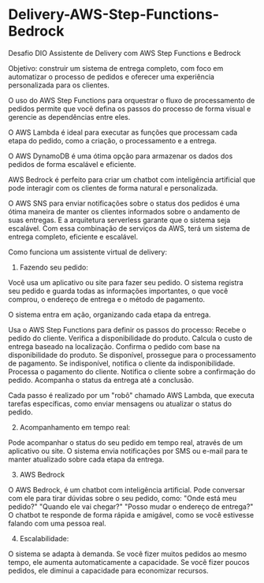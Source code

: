 # Delivery-AWS-Step-Functions-Bedrock
Desafio DIO  Assistente de Delivery com AWS Step Functions e Bedrock


Objetivo: construir um sistema de entrega completo, com foco em automatizar o processo de pedidos e oferecer uma experiência personalizada para os clientes.

O uso do AWS Step Functions para orquestrar o fluxo de processamento de pedidos permite que você defina os passos do processo de forma visual e gerencie as dependências entre eles. 

O AWS Lambda é ideal para executar as funções que processam cada etapa do pedido, como a criação, o processamento e a entrega. 

O AWS DynamoDB é uma ótima opção para armazenar os dados dos pedidos de forma escalável e eficiente. 

AWS Bedrock é perfeito para criar um chatbot com inteligência artificial que pode interagir com os clientes de forma natural e personalizada.

O AWS SNS para enviar notificações sobre o status dos pedidos é uma ótima maneira de manter os clientes informados sobre o andamento de suas entregas.
E a arquitetura serverless garante que o sistema seja escalável.
Com essa combinação de serviços da AWS, terá um sistema de entrega completo, eficiente e escalável.

Como funciona um assistente virtual de delivery:

1. Fazendo seu pedido:

Você usa um aplicativo ou site para fazer seu pedido.
O sistema registra seu pedido e guarda todas as informações importantes, o que você comprou, o endereço de entrega e o método de pagamento.

O sistema entra em ação, organizando cada etapa da entrega.

Usa o AWS Step Functions para definir os passos do processo:
Recebe o pedido do cliente.
Verifica a disponibilidade do produto.
Calcula o custo de entrega baseado na localização.
Confirma o pedido com base na disponibilidade do produto.
Se disponível, prossegue para o processamento de pagamento.
Se indisponível, notifica o cliente da indisponibilidade.
Processa o pagamento do cliente.
Notifica o cliente sobre a confirmação do pedido.
Acompanha o status da entrega até a conclusão.

Cada passo é realizado por um "robô" chamado AWS Lambda, que executa tarefas específicas, como enviar mensagens ou atualizar o status do pedido.

2. Acompanhamento em tempo real:

Pode acompanhar o status do seu pedido em tempo real, através de um aplicativo ou site.
O sistema envia notificações por SMS ou e-mail para te manter atualizado sobre cada etapa da entrega.

3. AWS Bedrock

O AWS Bedrock, é um chatbot com inteligência artificial.
Pode conversar com ele para tirar dúvidas sobre o seu pedido, como:
"Onde está meu pedido?"
"Quando ele vai chegar?"
"Posso mudar o endereço de entrega?"
O chatbot te responde de forma rápida e amigável, como se você estivesse falando com uma pessoa real.

4. Escalabilidade:

O sistema se adapta à demanda.
Se você fizer muitos pedidos ao mesmo tempo, ele aumenta automaticamente a capacidade.
Se você fizer poucos pedidos, ele diminui a capacidade para economizar recursos.
